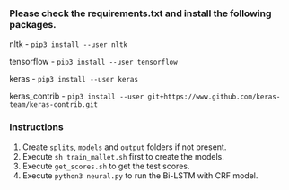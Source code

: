 ### Please check the requirements.txt and install the following packages.

nltk - `pip3 install --user nltk`

tensorflow - `pip3 install --user tensorflow`

keras - `pip3 install --user keras`

keras_contrib - `pip3 install --user git+https://www.github.com/keras-team/keras-contrib.git`


### Instructions

1. Create `splits`, `models` and `output` folders if not present. 
2. Execute `sh train_mallet.sh` first to create the models.
3. Execute `get_scores.sh` to get the test scores.
4. Execute `python3 neural.py` to run the Bi-LSTM with CRF model.
